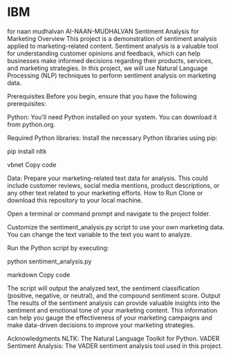 # IBM
for naan mudhalvan
AI-NAAN-MUDHALVAN
Sentiment Analysis for Marketing
Overview
This project is a demonstration of sentiment analysis applied to marketing-related content. Sentiment analysis is a valuable tool for understanding customer opinions and feedback, which can help businesses make informed decisions regarding their products, services, and marketing strategies. In this project, we will use Natural Language Processing (NLP) techniques to perform sentiment analysis on marketing data.

Prerequisites
Before you begin, ensure that you have the following prerequisites:

Python: You'll need Python installed on your system. You can download it from python.org.

Required Python libraries: Install the necessary Python libraries using pip:

pip install nltk

vbnet Copy code

Data: Prepare your marketing-related text data for analysis. This could include customer reviews, social media mentions, product descriptions, or any other text related to your marketing efforts.
How to Run
Clone or download this repository to your local machine.

Open a terminal or command prompt and navigate to the project folder.

Customize the sentiment_analysis.py script to use your own marketing data. You can change the text variable to the text you want to analyze.

Run the Python script by executing:

python sentiment_analysis.py

markdown Copy code

The script will output the analyzed text, the sentiment classification (positive, negative, or neutral), and the compound sentiment score.
Output
The results of the sentiment analysis can provide valuable insights into the sentiment and emotional tone of your marketing content. This information can help you gauge the effectiveness of your marketing campaigns and make data-driven decisions to improve your marketing strategies.

Acknowledgments
NLTK: The Natural Language Toolkit for Python.
VADER Sentiment Analysis: The VADER sentiment analysis tool used in this project.
